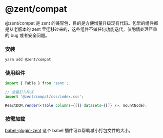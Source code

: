 # @zent/compat

@zent/compat 是 zent 的兼容包，目的是方便增量升级现有代码。包里的组件都是从老版本的 zent 里迁移过来的，这些组件不做任何功能迭代，仅酌情处理严重的 bug 或者安全问题。

### 安装

```bash
yarn add @zent/compat
```

### 使用组件

```jsx
import { Table } from 'zent';

// 全量引入样式
import '@zent/compat/css/index.css';

ReactDOM.render(<Table columns={[]} datasets={[]} />, mountNode);
```

### 按需加载

[babel-plugin-zent](https://youzan.github.io/zent/zh/guides/babel-plugin-zent) 这个 babel 插件可以帮助减小打包文件的大小。
